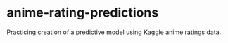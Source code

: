 # anime-rating-predictions
Practicing creation of a predictive model using Kaggle anime ratings data.
